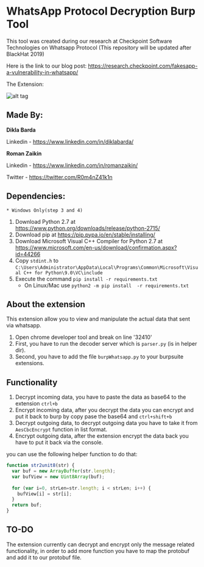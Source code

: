 # WhatsApp Protocol Decryption Burp Tool

This tool was created during our research at Checkpoint Software Technologies on Whatsapp Protocol (This repository will be updated after BlackHat 2019)

Here is the link to our blog post: https://research.checkpoint.com/fakesapp-a-vulnerability-in-whatsapp/

The Extension:

![alt tag](https://raw.githubusercontent.com/romanzaikin/BurpExtension-WhatsApp-Decryption-CheckPoint/master/tool.png)


Made By:
---------------

__Dikla Barda__

Linkedin - https://www.linkedin.com/in/diklabarda/ 


__Roman Zaikin__

Linkedin - https://www.linkedin.com/in/romanzaikin/

Twitter -  https://twitter.com/R0m4nZ41k1n


Dependencies:
---------------
	* Windows Only(step 3 and 4)
1) Download Python 2.7 at https://www.python.org/downloads/release/python-2715/
2) Download pip at https://pip.pypa.io/en/stable/installing/
3) Download Microsoft Visual C++ Compiler for Python 2.7 at https://www.microsoft.com/en-us/download/confirmation.aspx?id=44266
2) Copy `stdint.h` to `C:\Users\Administrator\AppData\Local\Programs\Common\Microsoft\Visual C++ for Python\9.0\VC\include`
5) Execute the command `pip install -r requirements.txt`
    * On Linux/Mac use `python2 -m pip install  -r requirements.txt`


About the extension
---------------

This extension allow you to view and manipulate the actual data that sent via whatsapp.
1) Open chrome developer tool and break on line '32410'
2) First, you have to run the decoder server which is `parser.py` (is in helper dir).
3) Second, you have to add the file `burpWhatsapp.py` to your burpsuite extensions.


Functionality
---------------

1) Decrypt incoming data, you have to paste the data as base64 to the extension `ctrl+b`
2) Encrypt incoming data, after you decrypt the data you can encrypt and put it back to burp by copy pase the base64 and `ctrl+shift+b`
3) Decrypt outgoing data, to decrypt outgoing data you have to take it from `AesCbcEncrypt` function in list format.
4) Encrypt outgoing data, after the extension encrypt the data back you have to put it back via the console.

you can use the following helper function to do that:

```js
function str2unit8(str) {
  var buf = new ArrayBuffer(str.length);
  var bufView = new Uint8Array(buf);
  
  for (var i=0, strLen=str.length; i < strLen; i++) {
    bufView[i] = str[i];
  }
  return buf;
}
```

TO-DO
---------------

The extension currently can decrypt and encrypt only the message related functionality, in order to add more function you have to map the protobuf
and add it to our protobuf file.



